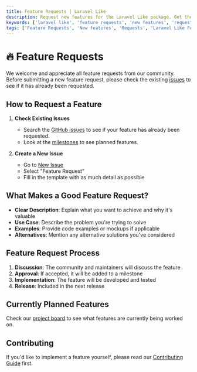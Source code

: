```yaml
---
title: Feature Requests | Laravel Like
description: Request new features for the Laravel Like package. Get the list of all feature requests available in the Laravel Like package.
keywords: ['laravel like', 'feature requests', 'new features', 'request new features', 'feature requests for Laravel Like']
tags: ['Feature Requests', 'New features', 'Requests', 'Laravel Like Feature', 'Support', 'features']
---
```


<head>
  <meta name="robots" content="index,follow" />
  <meta name="author" content="CSlant" />
</head>

# 🔥 Feature Requests

We welcome and appreciate all feature requests from our community. Before submitting a new feature request, please check the existing [issues](https://github.com/cslant/laravel-like/issues) to see if it has already been requested.

## How to Request a Feature

1. **Check Existing Issues**
   - Search the [GitHub issues](https://github.com/cslant/laravel-like/issues) to see if your feature has already been requested.
   - Look at the [milestones](https://github.com/cslant/laravel-like/milestones) to see planned features.

2. **Create a New Issue**
   - Go to [New Issue](https://github.com/cslant/laravel-like/issues/new/choose)
   - Select "Feature Request"
   - Fill in the template with as much detail as possible

## What Makes a Good Feature Request?

- **Clear Description**: Explain what you want to achieve and why it's valuable
- **Use Case**: Describe the problem you're trying to solve
- **Examples**: Provide code examples or mockups if applicable
- **Alternatives**: Mention any alternative solutions you've considered

## Feature Request Process

1. **Discussion**: The community and maintainers will discuss the feature
2. **Approval**: If accepted, it will be added to a milestone
3. **Implementation**: The feature will be developed and tested
4. **Release**: Included in the next release

## Currently Planned Features

Check our [project board](https://github.com/orgs/cslant/projects/2) to see what features are currently being worked on.

## Contributing

If you'd like to implement a feature yourself, please read our [Contributing Guide](https://github.com/cslant/laravel-like/blob/main/CONTRIBUTING.md) first.
